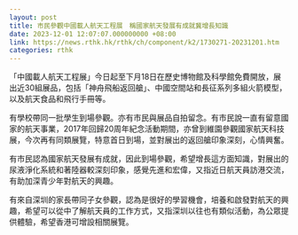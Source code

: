 ```yaml
---
layout: post
title: 市民參觀中國載人航天工程展　稱國家航天發展有成就冀增長知識
date: 2023-12-01 12:07:07.000000000 +08:00
link: https://news.rthk.hk/rthk/ch/component/k2/1730271-20231201.htm
categories: rthk
---
```


「中國載人航天工程展」今日起至下月18日在歷史博物館及科學館免費開放，展出近30組展品，包括「神舟飛船返回艙」、中國空間站和長征系列多組火箭模型，以及航天食品和飛行手冊等。

有學校帶同一批學生到場參觀。亦有市民與展品自拍留念。有市民說一直有留意國家的航天事業，2017年回歸20周年紀念活動期間，亦曾到維園參觀國家航天科技展，今次再有同類展覽，特意首日到場，並對展出的返回艙印象深刻，心情興奮。

有市民認為國家航天發展有成就，因此到場參觀，希望增長這方面知識，對展出的尿液淨化系統和著陸器較深刻印象，感覺先進和宏偉，又指近日航天員訪港交流，有助加深青少年對航天的興趣。

有來自深圳的家長帶同子女參觀，認為是很好的學習機會，培養和啟發對航天的興趣，希望可以從中了解航天員的工作方式，又指深圳以往也有類似活動，為公眾提供體驗，希望香港可增設相關展覽。
